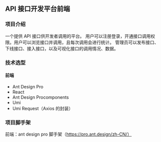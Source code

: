 ## API 接口开发平台前端
### 项目介绍

一个提供 API 接口供开发者调用的平台。
用户可以注册登录，开通接口调用权限。用户可以浏览接口并调用，且每次调用会进行统计。
管理员可以发布接口、下线接口、接入接口，以及可视化接口的调用情况、数据。

### 技术选型

#### 前端

- Ant Design Pro
- React
- Ant Design Procomponents
- Umi
- Umi Request（Axios 的封装）

### 项目脚手架

前端：ant design pro 脚手架（https://pro.ant.design/zh-CN/）


